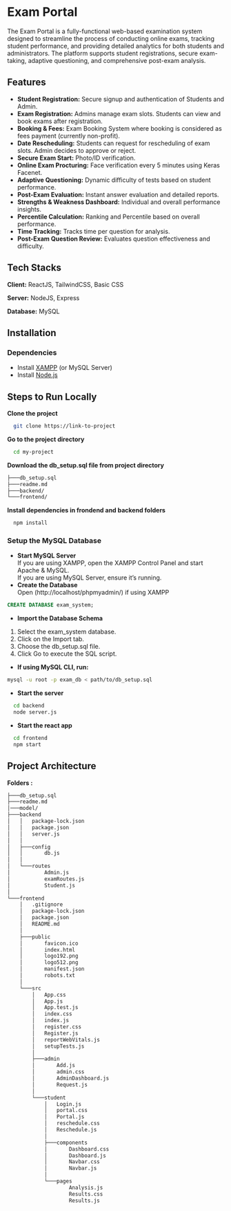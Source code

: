 <h1>Exam Portal</h1>

The Exam Portal is a fully-functional web-based examination system designed to streamline the process of conducting online exams, tracking student performance, and providing detailed analytics for both students and administrators. The platform supports student registrations, secure exam-taking, adaptive questioning, and comprehensive post-exam analysis.

## Features  

- **Student Registration:** Secure signup and authentication of Students and Admin.  
- **Exam Registration:** Admins manage exam slots. Students can view and book exams after registration.  
- **Booking & Fees:** Exam Booking System where booking is considered as fees payment (currently non-profit).
- **Date Rescheduling:** Students can request for rescheduling of exam slots. Admin decides to approve or reject.  
- **Secure Exam Start:** Photo/ID verification.
- **Online Exam Procturing:** Face verification every 5 minutes using Keras Facenet. 
- **Adaptive Questioning:** Dynamic difficulty of tests based on student performance.  
- **Post-Exam Evaluation:** Instant answer evaluation and detailed reports.  
- **Strengths & Weakness Dashboard:** Individual and overall performance insights.  
- **Percentile Calculation:** Ranking and Percentile based on overall performance.  
- **Time Tracking:** Tracks time per question for analysis.  
- **Post-Exam Question Review:** Evaluates question effectiveness and difficulty.  


## Tech Stacks

**Client:** ReactJS, TailwindCSS, Basic CSS

**Server:** NodeJS, Express

**Database:** MySQL


## Installation

### Dependencies
- Install [XAMPP](https://www.apachefriends.org/index.html) (or MySQL Server)
- Install [Node.js](https://nodejs.org/)


## Steps to Run Locally

**Clone the project**

```bash
  git clone https://link-to-project
```

**Go to the project directory**

```bash
  cd my-project
```
**Download the db_setup.sql file from project directory**
```bash
├───db_setup.sql
├───readme.md
├───backend/
└───frontend/
```

**Install dependencies in frondend and backend folders**

```bash
  npm install
```
### Setup the MySQL Database
- **Start MySQL Server** <br>
If you are using XAMPP, open the XAMPP Control Panel and start Apache & MySQL. <br>
If you are using MySQL Server, ensure it’s running.
- **Create the Database**  <br>
Open (http://localhost/phpmyadmin/) if using XAMPP
```sql
CREATE DATABASE exam_system;
```
- **Import the Database Schema**
1)  Select the exam_system database.
2)  Click on the Import tab.
3)  Choose the db_setup.sql file.
4)  Click Go to execute the SQL script.

- **If using MySQL CLI, run:**
```sh
mysql -u root -p exam_db < path/to/db_setup.sql
```
- **Start the server**

```bash
  cd backend
  node server.js
```
- **Start the react app**

```bash
  cd frontend
  npm start
```

## Project Architecture

**Folders :**
```bash
├───db_setup.sql
├───readme.md
│───model/
├───backend
│   │   package-lock.json
│   │   package.json
│   │   server.js
│   │
│   ├───config
│   │       db.js
│   │
│   └───routes
│           Admin.js
│           examRoutes.js
│           Student.js
│
└───frontend
    │   .gitignore
    │   package-lock.json
    │   package.json
    │   README.md
    │
    ├───public
    │       favicon.ico
    │       index.html
    │       logo192.png
    │       logo512.png
    │       manifest.json
    │       robots.txt
    │
    └───src
        │   App.css
        │   App.js
        │   App.test.js
        │   index.css
        │   index.js
        │   register.css
        │   Register.js
        │   reportWebVitals.js
        │   setupTests.js
        │
        ├───admin
        │       Add.js
        │       admin.css
        │       AdminDashboard.js
        │       Request.js
        │       
        └───student
            │   Login.js
            │   portal.css
            │   Portal.js
            │   reschedule.css
            │   Reschedule.js
            │
            ├───components
            │       Dashboard.css
            │       Dashboard.js
            │       Navbar.css
            │       Navbar.js
            │
            └───pages
                    Analysis.js
                    Results.css
                    Results.js
``` 
